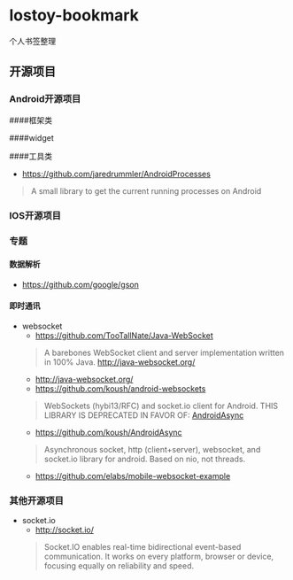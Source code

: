 # lostoy-bookmark
个人书签整理

## 开源项目

### Android开源项目

####框架类

####widget

####工具类
* https://github.com/jaredrummler/AndroidProcesses
> A small library to get the current running processes on Android

### IOS开源项目

### 专题
#### 数据解析
* https://github.com/google/gson

#### 即时通讯
* websocket
	- https://github.com/TooTallNate/Java-WebSocket
	> A barebones WebSocket client and server implementation written in 100% Java. http://java-websocket.org/
	- http://java-websocket.org/
	- https://github.com/koush/android-websockets
	> WebSockets (hybi13/RFC) and socket.io client for Android.
	> THIS LIBRARY IS DEPRECATED IN FAVOR OF:
[AndroidAsync](https://github.com/koush/AndroidAsync)
	- https://github.com/koush/AndroidAsync
	> Asynchronous socket, http (client+server), websocket, and socket.io library for android. Based on nio, not threads.
	- https://github.com/elabs/mobile-websocket-example

### 其他开源项目
* socket.io
	- http://socket.io/
	> Socket.IO enables real-time bidirectional event-based communication.
It works on every platform, browser or device, focusing equally on reliability and speed.


